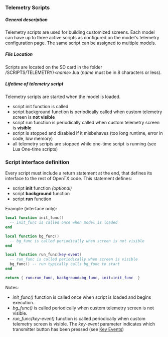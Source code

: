 ### Telemetry Scripts

##### General description

Telemetry scripts are used for building customized screens. Each model can have up to three active scripts as configured on the model's telemetry configuration page. The same script can be assigned to multiple models.

##### File Location

Scripts are located on the SD card in the folder /SCRIPTS/TELEMETRY/&lt;*name*&gt;.lua (*name* must be in 8 characters or less).

##### Lifetime of telemetry script

Telemetry scripts are started when the model is loaded.

* script init function is called
* script background function is periodically called when custom telemetry screen is **not visible**
* script run function is periodically called when custom telemetry screen is **visible**
* script is stopped and disabled if it misbehaves (too long runtime, error in code, low memory)
* all telemetry scripts are stopped while one-time script is running (see Lua One-time scripts)

### Script interface definition

Every script must include a return statement at the end, that defines its interface to the rest of OpenTX code. This statement defines:
* script **init** function *(optional)*
* script **background** function
* script **run** function

Example (interface only):

```lua
local function init_func()
  -- init_func is called once when model is loaded
end

local function bg_func()
  -- bg_func is called periodically when screen is not visible
end

local function run_func(key-event)
  -- run_func is called periodically when screen is visible
  bg_func() -- run typically calls bg_func to start
end

return { run=run_func, background=bg_func, init=init_func  }
```

Notes:

* *init_func()* function is called once when script is loaded and begins execution.
* *bg_func()* is called periodically when custom telemetry screen is not visible.
* *run_func(key-event)* function is called periodically when custom telemetry screen is visible. The *key-event* parameter indicates which transmitter button has been pressed (see [Key Events](key_events.md))


